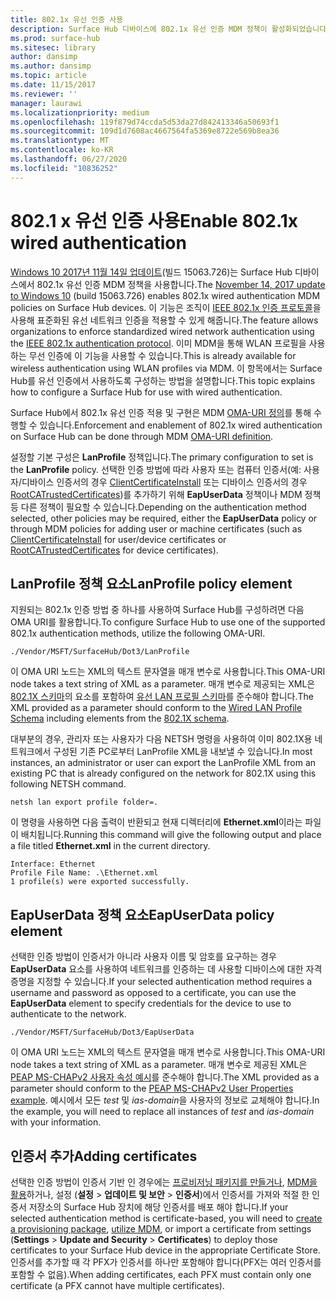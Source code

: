 ```yaml
---
title: 802.1x 유선 인증 사용
description: Surface Hub 디바이스에 802.1x 유선 인증 MDM 정책이 활성화되었습니다.
ms.prod: surface-hub
ms.sitesec: library
author: dansimp
ms.author: dansimp
ms.topic: article
ms.date: 11/15/2017
ms.reviewer: ''
manager: laurawi
ms.localizationpriority: medium
ms.openlocfilehash: 119f879d74ccda5d53da27d842413346a50693f1
ms.sourcegitcommit: 109d1d7608ac4667564fa5369e8722e569b8ea36
ms.translationtype: MT
ms.contentlocale: ko-KR
ms.lasthandoff: 06/27/2020
ms.locfileid: "10836252"
---
```

# <span data-ttu-id="f9ef9-103">802.1 x 유선 인증 사용</span><span class="sxs-lookup"><span data-stu-id="f9ef9-103">Enable 802.1x wired authentication</span></span>

<span data-ttu-id="f9ef9-104">[Windows 10 2017년 11월 14일 업데이트](https://support.microsoft.com/help/4048954/windows-10-update-kb4048954)(빌드 15063.726)는 Surface Hub 디바이스에서 802.1x 유선 인증 MDM 정책을 사용합니다.</span><span class="sxs-lookup"><span data-stu-id="f9ef9-104">The [November 14, 2017 update to Windows 10](https://support.microsoft.com/help/4048954/windows-10-update-kb4048954) (build 15063.726) enables 802.1x wired authentication MDM policies on Surface Hub devices.</span></span> <span data-ttu-id="f9ef9-105">이 기능은 조직이 [IEEE 802.1x 인증 프로토콜](http://www.ieee802.org/1/pages/802.1x-2010.html)을 사용해 표준화된 유선 네트워크 인증을 적용할 수 있게 해줍니다.</span><span class="sxs-lookup"><span data-stu-id="f9ef9-105">The feature allows organizations to enforce standardized wired network authentication using the [IEEE 802.1x authentication protocol](http://www.ieee802.org/1/pages/802.1x-2010.html).</span></span> <span data-ttu-id="f9ef9-106">이미 MDM을 통해 WLAN 프로필을 사용하는 무선 인증에 이 기능을 사용할 수 있습니다.</span><span class="sxs-lookup"><span data-stu-id="f9ef9-106">This is already available for wireless authentication using WLAN profiles via MDM.</span></span> <span data-ttu-id="f9ef9-107">이 항목에서는 Surface Hub를 유선 인증에서 사용하도록 구성하는 방법을 설명합니다.</span><span class="sxs-lookup"><span data-stu-id="f9ef9-107">This topic explains how to  configure a Surface Hub for use with wired authentication.</span></span> 

<span data-ttu-id="f9ef9-108">Surface Hub에서 802.1x 유선 인증 적용 및 구현은 MDM [OMA-URI 정의](https://docs.microsoft.com/intune-classic/deploy-use/windows-10-policy-settings-in-microsoft-intune#oma-uri-settings)를 통해 수행할 수 있습니다.</span><span class="sxs-lookup"><span data-stu-id="f9ef9-108">Enforcement and enablement of 802.1x wired authentication on Surface Hub can be done through MDM [OMA-URI definition](https://docs.microsoft.com/intune-classic/deploy-use/windows-10-policy-settings-in-microsoft-intune#oma-uri-settings).</span></span> 

<span data-ttu-id="f9ef9-109">설정할 기본 구성은 **LanProfile** 정책입니다.</span><span class="sxs-lookup"><span data-stu-id="f9ef9-109">The primary configuration to set is the **LanProfile** policy.</span></span> <span data-ttu-id="f9ef9-110">선택한 인증 방법에 따라 사용자 또는 컴퓨터 인증서(예: 사용자/디바이스 인증서의 경우 [ClientCertificateInstall](https://docs.microsoft.com/windows/client-management/mdm/clientcertificateinstall-csp) 또는 디바이스 인증서의 경우 [RootCATrustedCertificates](https://docs.microsoft.com/windows/client-management/mdm/rootcacertificates-csp))를 추가하기 위해 **EapUserData** 정책이나 MDM 정책 등 다른 정책이 필요할 수 있습니다.</span><span class="sxs-lookup"><span data-stu-id="f9ef9-110">Depending on the authentication method selected, other policies may be required, either the **EapUserData** policy or through MDM policies for adding user or machine certificates (such as [ClientCertificateInstall](https://docs.microsoft.com/windows/client-management/mdm/clientcertificateinstall-csp) for user/device certificates or [RootCATrustedCertificates](https://docs.microsoft.com/windows/client-management/mdm/rootcacertificates-csp) for device certificates).</span></span> 

## <span data-ttu-id="f9ef9-111">LanProfile 정책 요소</span><span class="sxs-lookup"><span data-stu-id="f9ef9-111">LanProfile policy element</span></span>

<span data-ttu-id="f9ef9-112">지원되는 802.1x 인증 방법 중 하나를 사용하여 Surface Hub를 구성하려면 다음 OMA URI를 활용합니다.</span><span class="sxs-lookup"><span data-stu-id="f9ef9-112">To configure Surface Hub to use one of the supported 802.1x authentication methods, utilize the following OMA-URI.</span></span> 

```
./Vendor/MSFT/SurfaceHub/Dot3/LanProfile
```

<span data-ttu-id="f9ef9-113">이 OMA URI 노드는 XML의 텍스트 문자열을 매개 변수로 사용합니다.</span><span class="sxs-lookup"><span data-stu-id="f9ef9-113">This OMA-URI node takes a text string of XML as a parameter.</span></span> <span data-ttu-id="f9ef9-114">매개 변수로 제공되는 XML은 [802.1X 스키마](https://msdn.microsoft.com/library/cc233003.aspx)의 요소를 포함하여 [유선 LAN 프로필 스키마](https://msdn.microsoft.com/library/cc233002.aspx)를 준수해야 합니다.</span><span class="sxs-lookup"><span data-stu-id="f9ef9-114">The XML provided as a parameter should conform to the [Wired LAN Profile Schema](https://msdn.microsoft.com/library/cc233002.aspx) including elements from the [802.1X schema](https://msdn.microsoft.com/library/cc233003.aspx).</span></span> 

<span data-ttu-id="f9ef9-115">대부분의 경우, 관리자 또는 사용자가 다음 NETSH 명령을 사용하여 이미 802.1X용 네트워크에서 구성된 기존 PC로부터 LanProfile XML을 내보낼 수 있습니다.</span><span class="sxs-lookup"><span data-stu-id="f9ef9-115">In most instances, an administrator or user can export the LanProfile XML from an existing PC that is already configured on the network for 802.1X using this following NETSH command.</span></span> 

```
netsh lan export profile folder=.
```

<span data-ttu-id="f9ef9-116">이 명령을 사용하면 다음 출력이 반환되고 현재 디렉터리에 **Ethernet.xml**이라는 파일이 배치됩니다.</span><span class="sxs-lookup"><span data-stu-id="f9ef9-116">Running this command will give the following output and place a file titled **Ethernet.xml** in the current directory.</span></span> 

```
Interface: Ethernet
Profile File Name: .\Ethernet.xml
1 profile(s) were exported successfully.
```

## <span data-ttu-id="f9ef9-117">EapUserData 정책 요소</span><span class="sxs-lookup"><span data-stu-id="f9ef9-117">EapUserData policy element</span></span>

<span data-ttu-id="f9ef9-118">선택한 인증 방법이 인증서가 아니라 사용자 이름 및 암호를 요구하는 경우 **EapUserData** 요소를 사용하여 네트워크를 인증하는 데 사용할 디바이스에 대한 자격 증명을 지정할 수 있습니다.</span><span class="sxs-lookup"><span data-stu-id="f9ef9-118">If your selected authentication method requires a username and password as opposed to a certificate, you can use the **EapUserData** element to specify credentials for the device to use to authenticate to the network.</span></span> 

```
./Vendor/MSFT/SurfaceHub/Dot3/EapUserData 
```

<span data-ttu-id="f9ef9-119">이 OMA URI 노드는 XML의 텍스트 문자열을 매개 변수로 사용합니다.</span><span class="sxs-lookup"><span data-stu-id="f9ef9-119">This OMA-URI node takes a text string of XML as a parameter.</span></span> <span data-ttu-id="f9ef9-120">매개 변수로 제공된 XML은 [PEAP MS-CHAPv2 사용자 속성 예시](https://msdn.microsoft.com/library/windows/desktop/bb891979)를 준수해야 합니다.</span><span class="sxs-lookup"><span data-stu-id="f9ef9-120">The XML provided as a parameter should conform to the [PEAP MS-CHAPv2 User Properties example](https://msdn.microsoft.com/library/windows/desktop/bb891979).</span></span> <span data-ttu-id="f9ef9-121">예시에서 모든 *test* 및 *ias-domain*을 사용자의 정보로 교체해야 합니다.</span><span class="sxs-lookup"><span data-stu-id="f9ef9-121">In the example, you will need to replace all instances of *test* and *ias-domain* with your information.</span></span>



## <span data-ttu-id="f9ef9-122">인증서 추가</span><span class="sxs-lookup"><span data-stu-id="f9ef9-122">Adding certificates</span></span>

<span data-ttu-id="f9ef9-123">선택한 인증 방법이 인증서 기반 인 경우에는 [프로비저닝 패키지를 만들거나](provisioning-packages-for-surface-hub.md), [MDM을 활용](https://docs.microsoft.com/windows/client-management/mdm/clientcertificateinstall-csp)하거나, 설정 (**설정**  >  **업데이트 및 보안**  >  **인증서**)에서 인증서를 가져와 적절 한 인증서 저장소의 Surface Hub 장치에 해당 인증서를 배포 해야 합니다.</span><span class="sxs-lookup"><span data-stu-id="f9ef9-123">If your selected authentication method is certificate-based, you will need to [create a provisioning package](provisioning-packages-for-surface-hub.md), [utilize MDM](https://docs.microsoft.com/windows/client-management/mdm/clientcertificateinstall-csp), or import a certificate from settings (**Settings** > **Update and Security** > **Certificates**) to deploy those certificates to your Surface Hub device in the appropriate Certificate Store.</span></span> <span data-ttu-id="f9ef9-124">인증서를 추가할 때 각 PFX가 인증서를 하나만 포함해야 합니다(PFX는 여러 인증서를 포함할 수 없음).</span><span class="sxs-lookup"><span data-stu-id="f9ef9-124">When adding certificates, each PFX must contain only one certificate (a PFX cannot have multiple certificates).</span></span>

